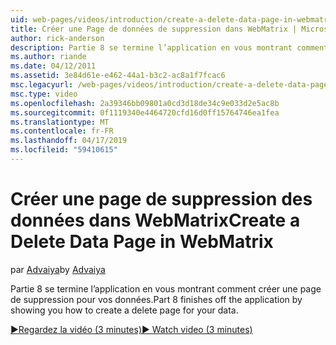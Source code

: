 ```yaml
---
uid: web-pages/videos/introduction/create-a-delete-data-page-in-webmatrix
title: Créer une Page de données de suppression dans WebMatrix | Microsoft Docs
author: rick-anderson
description: Partie 8 se termine l’application en vous montrant comment créer une page de suppression pour vos données.
ms.author: riande
ms.date: 04/12/2011
ms.assetid: 3e84d61e-e462-44a1-b3c2-ac8a1f7fcac6
msc.legacyurl: /web-pages/videos/introduction/create-a-delete-data-page-in-webmatrix
msc.type: video
ms.openlocfilehash: 2a39346bb09801a0cd3d18de34c9e033d2e5ac8b
ms.sourcegitcommit: 0f1119340e4464720cfd16d0ff15764746ea1fea
ms.translationtype: MT
ms.contentlocale: fr-FR
ms.lasthandoff: 04/17/2019
ms.locfileid: "59410615"
---
```

# <a name="create-a-delete-data-page-in-webmatrix"></a><span data-ttu-id="e89d7-103">Créer une page de suppression des données dans WebMatrix</span><span class="sxs-lookup"><span data-stu-id="e89d7-103">Create a Delete Data Page in WebMatrix</span></span>

<span data-ttu-id="e89d7-104">par [Advaiya](https://twitter.com/Advaiyasolns)</span><span class="sxs-lookup"><span data-stu-id="e89d7-104">by [Advaiya](https://twitter.com/Advaiyasolns)</span></span>

<span data-ttu-id="e89d7-105">Partie 8 se termine l’application en vous montrant comment créer une page de suppression pour vos données.</span><span class="sxs-lookup"><span data-stu-id="e89d7-105">Part 8 finishes off the application by showing you how to create a delete page for your data.</span></span>

[<span data-ttu-id="e89d7-106">&#9654;Regardez la vidéo (3 minutes)</span><span class="sxs-lookup"><span data-stu-id="e89d7-106">&#9654; Watch video (3 minutes)</span></span>](https://channel9.msdn.com/Blogs/ASP-NET-Site-Videos/create-a-delete-data-page-in-webmatrix)
